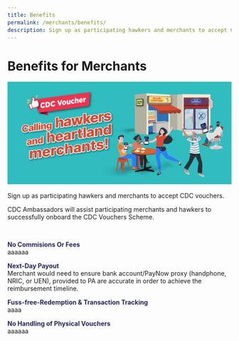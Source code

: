 ```yaml
---
title: Benefits
permalink: /merchants/benefits/
description: Sign up as participating hawkers and merchants to accept CDC vouchers.
---
```

# Benefits for Merchants

![For Merchants](/images/merchants/Merchant%20banner.jfif)

Sign up as participating hawkers and merchants to accept CDC vouchers. 

CDC Ambassadors will assist participating merchants and hawkers to successfully onboard the CDC Vouchers Scheme.


<p>&nbsp;</p>
<p><span style="color: rgb(37, 36, 92);"><strong>No Commisions Or Fees</strong></span><br />aaaaaa</p>
<p><span style="color: rgb(37, 36, 92);"><strong>Next-Day Payout</strong></span><br />Merchant would need to ensure bank account/PayNow proxy (handphone, NRIC, or UEN), provided to PA are accurate in order to achieve the reimbursement timeline.</p>
<p><span style="color: rgb(37, 36, 92);"><strong>Fuss-free-Redemption &amp; Transaction Tracking</strong></span><br />aaaa</p>
<p><span style="color:rgb(37, 36, 92);"><strong>No Handling of Physical Vouchers</strong></span><br />aaaaaa</p>